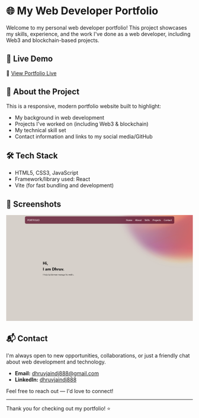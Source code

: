 # 🌐 My Web Developer Portfolio

Welcome to my personal web developer portfolio! This project showcases my skills, experience, and the work I've done as a web developer, including Web3 and blockchain-based projects.

## 🚀 Live Demo

🔗 [View Portfolio Live](https://dhruvfromearth.github.io/MyPortfolio/)

## 📁 About the Project

This is a responsive, modern portfolio website built to highlight:

- My background in web development
- Projects I've worked on (including Web3 & blockchain)
- My technical skill set
- Contact information and links to my social media/GitHub

## 🛠️ Tech Stack

- HTML5, CSS3, JavaScript
- Framework/library used: React
- Vite (for fast bundling and development)

## 📸 Screenshots

![Screenshot](./public/screenshots/homepage.png)


## 📬 Contact

I'm always open to new opportunities, collaborations, or just a friendly chat about web development and technology.

- **Email:** [dhruvjaindj888@gmail.com](mailto:dhruvjaindj888@gmail.com)  
- **LinkedIn:** [dhruvjaindj888](https://www.linkedin.com/in/dhruvjaindj888/)

Feel free to reach out — I'd love to connect!

---

Thank you for checking out my portfolio! ⭐️